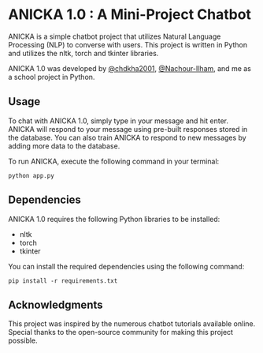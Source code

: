 # ANICKA 1.0 : A Mini-Project Chatbot
ANICKA is a simple chatbot project that utilizes Natural Language Processing (NLP) to converse with users. This project is written in Python and utilizes the nltk, torch and tkinter libraries.

ANICKA 1.0 was developed by [@chdkha2001](https://github.com/chdkha2001), [@Nachour-Ilham](https://github.com/Nachour-Ilham), and me as a school project in Python.

## Usage
To chat with ANICKA 1.0, simply type in your message and hit enter. ANICKA will respond to your message using pre-built responses stored in the database. You can also train ANICKA to respond to new messages by adding more data to the database.

To run ANICKA, execute the following command in your terminal:
```
python app.py
```

## Dependencies
ANICKA 1.0 requires the following Python libraries to be installed:
<ul>
  <li>nltk</li>
  <li>torch</li>
  <li>tkinter</li>
</ul>
You can install the required dependencies using the following command:

```
pip install -r requirements.txt
```

## Acknowledgments
This project was inspired by the numerous chatbot tutorials available online. Special thanks to the open-source community for making this project possible.
